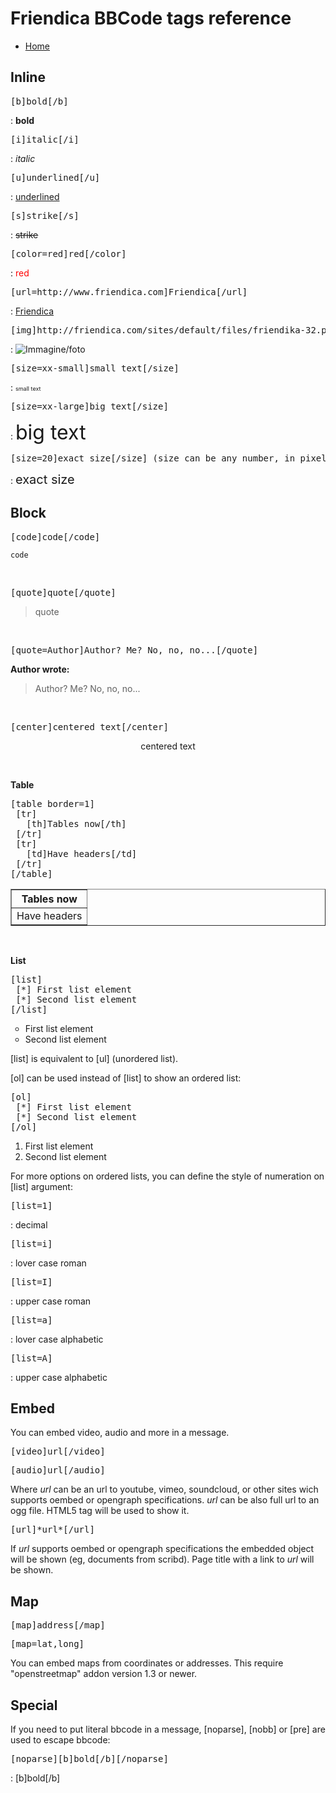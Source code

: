 Friendica BBCode tags reference
========================

* [Home](help)

Inline
-----


<pre>[b]bold[/b]</pre> : <strong>bold</strong>

<pre>[i]italic[/i]</pre> : <em>italic</em>

<pre>[u]underlined[/u]</pre> : <u>underlined</u>

<pre>[s]strike[/s]</pre> : <strike>strike</strike>

<pre>[color=red]red[/color]</pre> : <span style="color:  red;">red</span>

<pre>[url=http://www.friendica.com]Friendica[/url]</pre> : <a href="http://www.friendica.com" target="external-link">Friendica</a>

<pre>[img]http://friendica.com/sites/default/files/friendika-32.png[/img]</pre> : <img src="http://friendica.com/sites/default/files/friendika-32.png" alt="Immagine/foto">

<pre>[size=xx-small]small text[/size]</pre> : <span style="font-size: xx-small;">small text</span>

<pre>[size=xx-large]big text[/size]</pre> : <span style="font-size: xx-large;">big text</span>

<pre>[size=20]exact size[/size] (size can be any number, in pixel)</pre> :  <span style="font-size: 20px;">exact size</span>







Block
-----

<pre>[code]code[/code]</pre>

<code>code</code>

<p style="clear:both;">&nbsp;</p>

<pre>[quote]quote[/quote]</pre>

<blockquote>quote</blockquote>

<p style="clear:both;">&nbsp;</p>

<pre>[quote=Author]Author? Me? No, no, no...[/quote]</pre>

<strong class="author">Author wrote:</strong><blockquote>Author? Me? No, no, no...</blockquote>

<p style="clear:both;">&nbsp;</p>

<pre>[center]centered text[/center]</pre>

<div style="text-align:center;">centered text</div>

<p style="clear:both;">&nbsp;</p>

**Table**
<pre>[table border=1]
 [tr] 
   [th]Tables now[/th]
 [/tr]
 [tr]
   [td]Have headers[/td]
 [/tr]
[/table]</pre>

<table border="1"><tbody><tr><th>Tables now</th></tr><tr><td>Have headers</td></tr></tbody></table>

<p style="clear:both;">&nbsp;</p>

**List**

<pre>[list]
 [*] First list element
 [*] Second list element
[/list]</pre>
<ul class="listbullet" style="list-style-type: circle;">
<li> First list element<br>
</li>
<li> Second list element</li>
</ul>

[list] is equivalent to [ul] (unordered list). 

[ol] can be used instead of [list] to show an ordered list:

<pre>[ol]
 [*] First list element
 [*] Second list element
[/ol]</pre>
<ul class="listdecimal" style="list-style-type: decimal;"><li> First list element<br></li><li> Second list element</li></ul>

For more options on ordered lists, you can define the style of numeration on [list] argument:
<pre>[list=1]</pre> : decimal

<pre>[list=i]</pre> : lover case roman

<pre>[list=I]</pre> : upper case roman

<pre>[list=a]</pre> : lover case alphabetic

<pre>[list=A] </pre> : upper case alphabetic




Embed
------

You can embed video, audio and more in a message.

<pre>[video]url[/video]</pre>
<pre>[audio]url[/audio]</pre>

Where *url* can be an url to youtube, vimeo, soundcloud, or other sites wich supports oembed or opengraph specifications.
*url* can be also full url to an ogg  file. HTML5 tag will be used to show it.

<pre>[url]*url*[/url]</pre>

If *url* supports oembed or opengraph specifications the embedded object will be shown (eg, documents from scribd).
Page title with a link to *url* will be shown.

Map
---

<pre>[map]address[/map]</pre>
<pre>[map=lat,long]</pre>

You can embed maps from coordinates or addresses. 
This require "openstreetmap" addon version 1.3 or newer.


Special
-------

If you need to put literal bbcode in a message, [noparse], [nobb] or [pre] are used to escape bbcode:

<pre>[noparse][b]bold[/b][/noparse]</pre> : [b]bold[/b]


